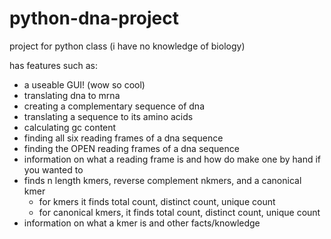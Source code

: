 # python-dna-project
project for python class (i have no knowledge of biology)

has features such as:
  - a useable GUI! (wow so cool)
  - translating dna to mrna
  - creating a complementary sequence of dna
  - translating a sequence to its amino acids
  - calculating gc content
  - finding all six reading frames of a dna sequence
  - finding the OPEN reading frames of a dna sequence
  - information on what a reading frame is and how do make one by hand if you wanted to
  - finds n length kmers, reverse complement nkmers, and a canonical kmer
    - for kmers it finds total count, distinct count, unique count
    - for canonical kmers, it finds total count, distinct count, unique count
  - information on what a kmer is and other facts/knowledge
